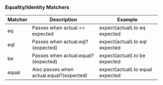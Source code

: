 ### Equality/Identity Matchers

| Matcher |Description | Example |
|---------|------------|---------|
|eq       |Passes when actual == expected           |expect(actual).to eq expected |
|eql      |	Passes when actual.eql?(expected)       |expect(actual).to eql expected |
|be       |Passes when actual.equal?(expected)      |expect(actual).to be expected|
|equal    |Also passes when actual.equal?(expected) |expect(actual).to equal expected |
